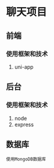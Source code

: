 # 聊天项目

## 前端

### 使用框架和技术
1. uni-app

## 后台

### 使用框架和技术

1. node 
2. express

## 数据库
`使用MongoDB数据库`
